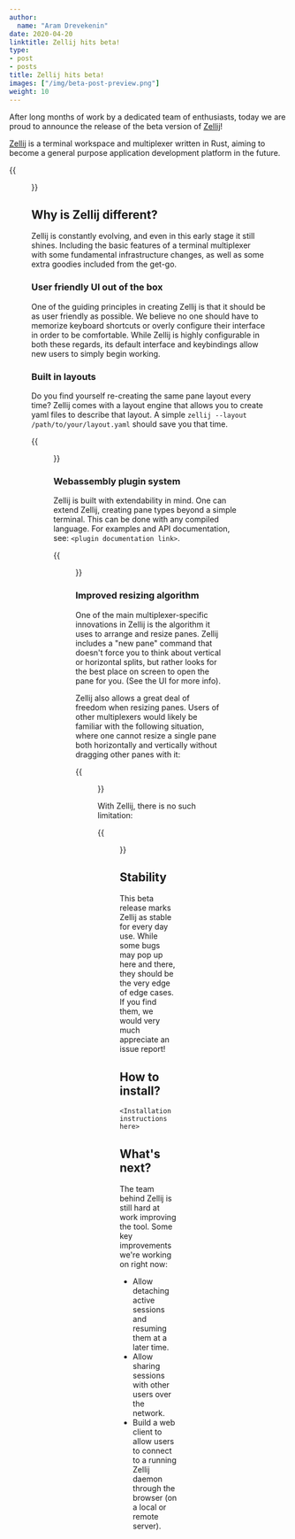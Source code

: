 ```yaml
---
author:
  name: "Aram Drevekenin"
date: 2020-04-20
linktitle: Zellij hits beta!
type:
- post
- posts
title: Zellij hits beta!
images: ["/img/beta-post-preview.png"]
weight: 10
---
```


After long months of work by a dedicated team of enthusiasts, today we are proud to announce the release of the beta version of [Zellij](https://github.com/zellij-org/zellij)!

[Zellij](https://github.com/zellij-org/zellij) is a terminal workspace and multiplexer written in Rust, aiming to become a general purpose application development platform in the future.

{{<figure src="/img/beta-post-preview.png" class="center">}}

## Why is Zellij different?
Zellij is constantly evolving, and even in this early stage it still shines. Including the basic features of a terminal multiplexer with some fundamental infrastructure changes, as well as some extra goodies included from the get-go.

### User friendly UI out of the box

One of the guiding principles in creating Zellij is that it should be as user friendly as possible.
We believe no one should have to memorize keyboard shortcuts or overly configure their interface in order to be comfortable.
While Zellij is highly configurable in both these regards, its default interface and keybindings allow new users to simply begin working.

### Built in layouts

Do you find yourself re-creating the same pane layout every time? Zellij comes with a layout engine that allows you to create yaml files to describe that layout. A simple `zellij --layout /path/to/your/layout.yaml` should save you that time.

{{<figure src="/img/beta-post-layout.png" class="center">}}

### Webassembly plugin system

Zellij is built with extendability in mind.
One can extend Zellij, creating pane types beyond a simple terminal. This can be done with any compiled language. For examples and API documentation, see: `<plugin documentation link>`.

{{<figure src="/img/beta-post-plugins.png" class="center">}}

### Improved resizing algorithm
One of the main multiplexer-specific innovations in Zellij is the algorithm it uses to arrange and resize panes.
Zellij includes a "new pane" command that doesn't force you to think about vertical or horizontal splits, but rather looks for the best place on screen to open the pane for you. (See the UI for more info).

Zellij also allows a great deal of freedom when resizing panes. Users of other multiplexers would likely be familiar with the following situation, where one cannot resize a single pane both horizontally and vertically without dragging other panes with it:

{{<figure src="/img/beta-post-resize-multiplexers.png" class="center">}}

With Zellij, there is no such limitation:

{{<figure src="/img/beta-post-resize-zellij.png" class="center">}}

## Stability

This beta release marks Zellij as stable for every day use. While some bugs may pop up here and there, they should be the very edge of edge cases. If you find them, we would very much appreciate an issue report!

## How to install?

`<Installation instructions here>`

## What's next?
The team behind Zellij is still hard at work improving the tool. Some key improvements we're working on right now:
* Allow detaching active sessions and resuming them at a later time.
* Allow sharing sessions with other users over the network.
* Build a web client to allow users to connect to a running Zellij daemon through the browser (on a local or remote server).
